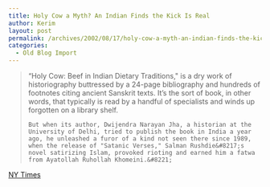 ```yaml
---
title: Holy Cow a Myth? An Indian Finds the Kick Is Real
author: Kerim
layout: post
permalink: /archives/2002/08/17/holy-cow-a-myth-an-indian-finds-the-kick-is-real/
categories:
  - Old Blog Import
---
```


>   &#8220;Holy Cow: Beef in Indian Dietary Traditions," is a dry work of historiography buttressed by a 24-page bibliography and hundreds of footnotes citing ancient Sanskrit texts. It&#8217;s the sort of book, in other words, that typically is read by a handful of specialists and winds up forgotten on a library shelf. 
>   
>   
>     But when its author, Dwijendra Narayan Jha, a historian at the University of Delhi, tried to publish the book in India a year ago, he unleashed a furor of a kind not seen there since 1989, when the release of "Satanic Verses," Salman Rushdie&#8217;s novel satirizing Islam, provoked rioting and earned him a fatwa from Ayatollah Ruhollah Khomeini.&#8221;
>   


<a href="http://www.nytimes.com/2002/08/17/arts/17COW.html" onclick="_gaq.push(['_trackEvent', 'outbound-article', 'http://www.nytimes.com/2002/08/17/arts/17COW.html', 'NY Times']);" >NY Times</a>

